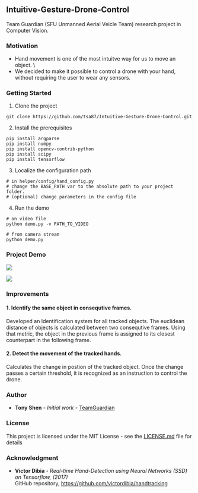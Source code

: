 ## Intuitive-Gesture-Drone-Control

Team Guardian (SFU Unmanned Aerial Veicle Team) research project in Computer Vision.

### Motivation
- Hand movement is one of the most intuitve way for us to move an object. \
- We decided to make it possible to control a drone with your hand, without requiring the user to wear any sensors. 

### Getting Started
1. Clone the project 
```
git clone https://github.com/tsa87/Intuitive-Gesture-Drone-Control.git
```
2. Install the prerequisites
```
pip install argparse
pip install numpy
pip install opencv-contrib-python
pip install scipy
pip install tensorflow
```
3. Localize the configuration path
```
# in helper/config/hand_config.py
# change the BASE_PATH var to the absolute path to your project folder.
# (optional) change parameters in the config file
```
4. Run the demo
```
# on video file
python demo.py -v PATH_TO_VIDEO
```
```
# from camera stream
python demo.py
```

### Project Demo
![](https://media.giphy.com/media/MB0S2CQ7dfTXFIbpTy/giphy.gif)

![](https://media.giphy.com/media/WoEyLRToBH8IY5WnZ7/giphy.gif)

### Improvements 
#### 1. Identify the same object in consequtive frames.
Developed an Identification system for all tracked objects. The euclidean distance of objects is calculated between two consequtive frames. Using that metric, the object in the previous frame is assigned to its closest counterpart in the following frame. 

#### 2. Detect the movement of the tracked hands.
Calculates the change in postion of the tracked object. Once the change passes a certain threshold, it is recognized as an instruction to control the drone.


### Author

* **Tony Shen** - *Initial work* - [TeamGuardian](https://github.com/Team-Guardian)

### License

This project is licensed under the MIT License - see the [LICENSE.md](LICENSE.md) file for details

### Acknowledgment

* **Victor Dibia** - *Real-time Hand-Detection using Neural Networks (SSD) on Tensorflow, (2017)*  
GitHub repository, https://github.com/victordibia/handtracking



